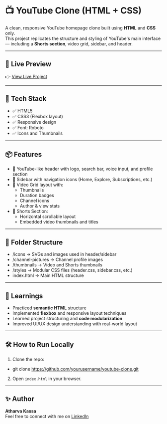 # 📺 YouTube Clone (HTML + CSS)

A clean, responsive YouTube homepage clone built using **HTML** and **CSS** only.  
This project replicates the structure and styling of YouTube's main interface — including a **Shorts section**, video grid, sidebar, and header.

---

## 🚀 Live Preview
👉 [View Live Project](https://atharvak2908.github.io/youtube-clone/)

---

## 🧰 Tech Stack
- ✅ HTML5
- ✅ CSS3 (Flexbox layout)
- ✅ Responsive design
- ✅ Font: Roboto
- ✅ Icons and Thumbnails

---

## 📦 Features
- 🔺 YouTube-like header with logo, search bar, voice input, and profile section
- 📂 Sidebar with navigation icons (Home, Explore, Subscriptions, etc.)
- 🎥 Video Grid layout with:
  - Thumbnails
  - Duration badges
  - Channel icons
  - Author & view stats
- 📱 Shorts Section:
  - Horizontal scrollable layout
  - Embedded video thumbnails and titles

---

## 📁 Folder Structure
- /icons → SVGs and images used in header/sidebar
- /channel-pictures → Channel profile images
- /thumbnails → Video and Shorts thumbnails
- /styles → Modular CSS files (header.css, sidebar.css, etc.)
- index.html → Main HTML structure

---

## 🧠 Learnings
- Practiced **semantic HTML** structure
- Implemented **flexbox** and responsive layout techniques
- Learned project structuring and **code modularization**
- Improved UI/UX design understanding with real-world layout

---

## 🛠 How to Run Locally
1. Clone the repo:
- git clone https://github.com/yourusername/youtube-clone.git
2. Open `index.html` in your browser.

---

## ✨ Author
**Atharva Kassa**  
Feel free to connect with me on [LinkedIn](https://in.linkedin.com/in/atharvakassa29)